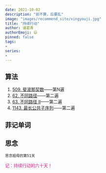 ```yaml
---
date: 2021-10-02
description: "前不算，后要乱"
image: "images/recommend_site/xingyouji.jpg"
title: "持续行动"
author: 诸葛青
authorEmoji: 😃
pinned: false
tags:
- 
series:
-
---
```


## 算法
1. [509. 斐波那契数](https://leetcode-cn.com/problems/fibonacci-number/)——第N遍
2. [62. 不同路径](https://leetcode-cn.com/problems/unique-paths/)——第二遍
3. [63. 不同路径 II](https://leetcode-cn.com/problems/unique-paths-ii/)——第二遍
4. [1143. 最长公共子序列](https://leetcode-cn.com/problems/longest-common-subsequence/)——第二遍

## 菲记单词

## 思念
``思念祖母的第51天``


<font color=VioletRed>记：持续行动的六十天！</font>